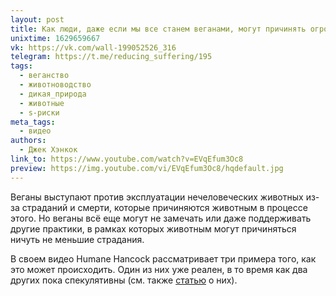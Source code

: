 ```yaml
---
layout: post
title: Как люди, даже если мы все станем веганами, могут причинять огромные страдания животным
unixtime: 1629659667
vk: https://vk.com/wall-199052526_316
telegram: https://t.me/reducing_suffering/195
tags:
  - веганство
  - животноводство
  - дикая_природа
  - животные
  - s-риски
meta_tags:
  - видео
authors:
  - Джек Хэнкок
link_to: https://www.youtube.com/watch?v=EVqEfum3Oc8
preview: https://img.youtube.com/vi/EVqEfum3Oc8/hqdefault.jpg
---
```

Веганы выступают против эксплуатации нечеловеческих животных из-за страданий и смерти, которые причиняются животным в процессе этого. Но веганы всё еще могут не замечать или даже поддерживать другие практики, в рамках которых животным могут причиняться ничуть не меньшие страдания.

В своем видео Humane Hancock рассматривает три примера того, как это может происходить. Один из них уже реален, в то время как два других пока спекулятивны (см. также [статью](222.html) о них).